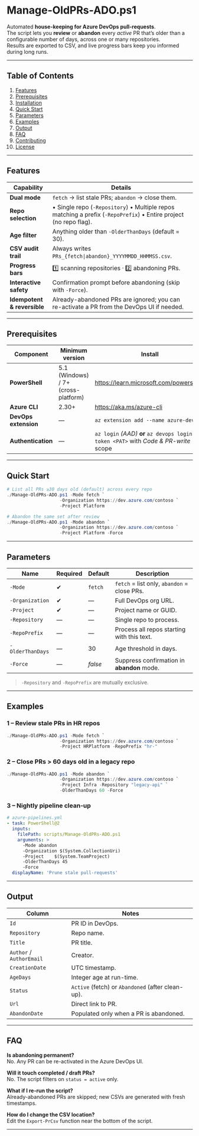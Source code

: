 # Manage-OldPRs-ADO.ps1

Automated **house-keeping for Azure DevOps pull-requests**.  
The script lets you **review** or **abandon** every *active* PR that’s older than a configurable number of days, across one or many repositories.  
Results are exported to CSV, and live progress bars keep you informed during long runs.

---

## Table of Contents

1. [Features](#features)  
2. [Prerequisites](#prerequisites)  
3. [Installation](#installation)  
4. [Quick Start](#quick-start)  
5. [Parameters](#parameters)  
6. [Examples](#examples)  
7. [Output](#output)  
8. [FAQ](#faq)  
9. [Contributing](#contributing)  
10. [License](#license)

---

## Features

| Capability | Details |
|------------|---------|
| **Dual mode** | `fetch` → list stale PRs; `abandon` → close them. |
| **Repo selection** | • Single repo (`-Repository`) • Multiple repos matching a prefix (`-RepoPrefix`) • Entire project (no repo flag). |
| **Age filter** | Anything older than `-OlderThanDays` (default = 30). |
| **CSV audit trail** | Always writes `PRs_{fetch\|abandon}_YYYYMMDD_HHMMSS.csv`. |
| **Progress bars** | 1️⃣ scanning repositories · 2️⃣ abandoning PRs. |
| **Interactive safety** | Confirmation prompt before abandoning (skip with `-Force`). |
| **Idempotent & reversible** | Already-abandoned PRs are ignored; you can re-activate a PR from the DevOps UI if needed. |

---

## Prerequisites

| Component | Minimum version | Install |
|-----------|-----------------|---------|
| **PowerShell** | 5.1 (Windows) / 7+ (cross-platform) | <https://learn.microsoft.com/powershell/> |
| **Azure CLI** | 2.30+ | <https://aka.ms/azure-cli> |
| **DevOps extension** | — | `az extension add --name azure-devops` |
| **Authentication** | — | `az login` *(AAD)* **or** `az devops login --token <PAT>` with *Code & PR-write* scope |

---

## Quick Start

```powershell
# List all PRs ≥30 days old (default) across every repo
./Manage-OldPRs-ADO.ps1 -Mode fetch `
                    -Organization https://dev.azure.com/contoso `
                    -Project Platform

# Abandon the same set after review
./Manage-OldPRs-ADO.ps1 -Mode abandon `
                    -Organization https://dev.azure.com/contoso `
                    -Project Platform -Force
```

---

## Parameters

| Name | Required | Default | Description |
|------|----------|---------|-------------|
| `-Mode` | ✔ | `fetch` | `fetch` = list only, `abandon` = close PRs. |
| `-Organization` | ✔ | — | Full DevOps org URL. |
| `-Project` | ✔ | — | Project name or GUID. |
| `-Repository` | — | — | Single repo to process. |
| `-RepoPrefix` | — | — | Process all repos starting with this text. |
| `-OlderThanDays` | — | 30 | Age threshold in days. |
| `-Force` | — | *false* | Suppress confirmation in **abandon** mode. |

> `-Repository` and `-RepoPrefix` are mutually exclusive.

---

## Examples

### 1 – Review stale PRs in HR repos

```powershell
./Manage-OldPRs-ADO.ps1 -Mode fetch `
                    -Organization https://dev.azure.com/contoso `
                    -Project HRPlatform -RepoPrefix "hr-"
```

### 2 – Close PRs > 60 days old in a legacy repo

```powershell
./Manage-OldPRs-ADO.ps1 -Mode abandon `
                    -Organization https://dev.azure.com/contoso `
                    -Project Infra -Repository "legacy-api" `
                    -OlderThanDays 60 -Force
```

### 3 – Nightly pipeline clean-up

```yaml
# azure-pipelines.yml
- task: PowerShell@2
  inputs:
    filePath: scripts/Manage-OldPRs-ADO.ps1
    arguments: >
      -Mode abandon
      -Organization $(System.CollectionUri)
      -Project    $(System.TeamProject)
      -OlderThanDays 45
      -Force
  displayName: 'Prune stale pull-requests'
```

---

## Output

| Column | Notes |
|--------|-------|
| `Id` | PR ID in DevOps. |
| `Repository` | Repo name. |
| `Title` | PR title. |
| `Author` / `AuthorEmail` | Creator. |
| `CreationDate` | UTC timestamp. |
| `AgeDays` | Integer age at run-time. |
| `Status` | `Active` (fetch) or `Abandoned` (after clean-up). |
| `Url` | Direct link to PR. |
| `AbandonDate` | Populated only when a PR is abandoned. |

---

## FAQ

**Is abandoning permanent?**  
No. Any PR can be re-activated in the Azure DevOps UI.

**Will it touch completed / draft PRs?**  
No. The script filters on `status = active` only.

**What if I re-run the script?**  
Already-abandoned PRs are skipped; new CSVs are generated with fresh timestamps.

**How do I change the CSV location?**  
Edit the `Export-PrCsv` function near the bottom of the script.

---